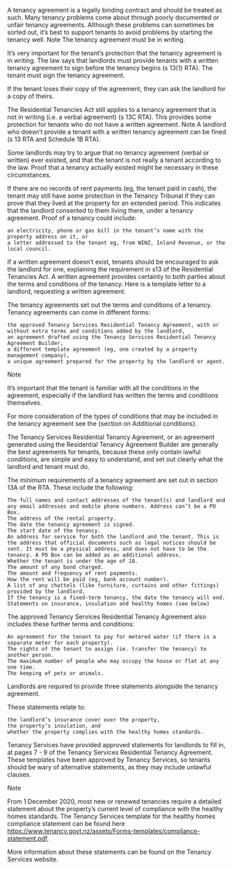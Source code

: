 

A tenancy agreement is a legally binding contract and should be treated as such. Many tenancy problems come about through poorly documented or unfair tenancy agreements. Although these problems can sometimes be sorted out, it’s best to support tenants to avoid problems by starting the tenancy well. 
Note
The tenancy agreement must be in writing.

It’s very important for the tenant’s protection that the tenancy agreement is in writing. The law says that landlords must provide tenants with a written tenancy agreement to sign before the tenancy begins (s 13(1) RTA). The tenant must sign the tenancy agreement.

If the tenant loses their copy of the agreement, they can ask the landlord for a copy of theirs.

The Residential Tenancies Act still applies to a tenancy agreement that is not in writing (i.e. a verbal agreement) (s 13C RTA). This provides some protection for tenants who do not have a written agreement.
Note
A landlord who doesn’t provide a tenant with a written tenancy agreement can be fined (s 13 RTA and Schedule 1B RTA).

Some landlords may try to argue that no tenancy agreement (verbal or written) ever existed, and that the tenant is not really a tenant according to the law. Proof that a tenancy actually existed might be necessary in these circumstances.

If there are no records of rent payments (eg, the tenant paid in cash), the tenant may still have some protection in the Tenancy Tribunal if they can prove that they lived at the property for an extended period. This indicates that the landlord consented to them living there, under a tenancy agreement. Proof of a tenancy could include:

    an electricity, phone or gas bill in the tenant’s name with the property address on it, or 
    a letter addressed to the tenant eg, from WINZ, Inland Revenue, or the local council.

If a written agreement doesn’t exist, tenants should be encouraged to ask the landlord for one, explaining the requirement in s13 of the Residential Tenancies Act. A written agreement provides certainty to both parties about the terms and conditions of the tenancy. Here is a template letter to a landlord, requesting a written agreement.

The tenancy agreements set out the terms and conditions of a tenancy. Tenancy agreements can come in different forms:

    the approved Tenancy Services Residential Tenancy Agreement, with or without extra terms and conditions added by the landlord,
    an agreement drafted using the Tenancy Services Residential Tenancy Agreement Builder,
    a different template agreement (eg, one created by a property management company), 
    a unique agreement prepared for the property by the landlord or agent.

Note

It’s important that the tenant is familiar with all the conditions in the agreement, especially if the landlord has written the terms and conditions themselves. 

For more consideration of the types of conditions that may be included in the tenancy agreement see the {section on Additional conditions}.

The Tenancy Services Residential Tenancy Agreement, or an agreement generated using the Residential Tenancy Agreement Builder are generally the best agreements for tenants, because these only contain lawful conditions, are simple and easy to understand, and set out clearly what the landlord and tenant must do. 

The minimum requirements of a tenancy agreement are set out in section 13A of the RTA. These include the following: 

    The full names and contact addresses of the tenant(s) and landlord and any email addresses and mobile phone numbers. Address can’t be a PO Box.
    The address of the rental property.
    The date the tenancy agreement is signed.
    The start date of the tenancy.
    An address for service for both the landlord and the tenant. This is the address that official documents such as legal notices should be sent. It must be a physical address, and does not have to be the tenancy. A PO Box can be added as an additional address. 
    Whether the tenant is under the age of 18.
    The amount of any bond charged.
    The amount and frequency of rent payments.
    How the rent will be paid (eg, bank account number).
    A list of any chattels (like furniture, curtains and other fittings) provided by the landlord.
    If the tenancy is a fixed-term tenancy, the date the tenancy will end.
    Statements on insurance, insulation and healthy homes (see below)

 

The approved Tenancy Services Residential Tenancy Agreement also includes these further terms and conditions: 

    An agreement for the tenant to pay for metered water (if there is a separate meter for each property).
    The rights of the tenant to assign (ie. transfer the tenancy) to another person.
    The maximum number of people who may occupy the house or flat at any one time.
    The keeping of pets or animals.

Landlords are required to provide three statements alongside the tenancy agreement. 

These statements relate to:

    the landlord’s insurance cover over the property, 
    the property’s insulation, and 
    whether the property complies with the healthy homes standards. 

Tenancy Services have provided approved statements for landlords to fill in, at pages 7 - 9 of the Tenancy Services Residential Tenancy Agreement. These templates have been approved by Tenancy Services, so tenants should be wary of alternative statements, as they may include unlawful clauses.

 
Note

From 1 December 2020, most new or renewed tenancies require a detailed statement about the property’s current level of compliance with the healthy homes standards. The Tenancy Services template for the healthy homes compliance statement can be found here https://www.tenancy.govt.nz/assets/Forms-templates/compliance-statement.pdf.

More information about these statements can be found on the Tenancy Services website.
